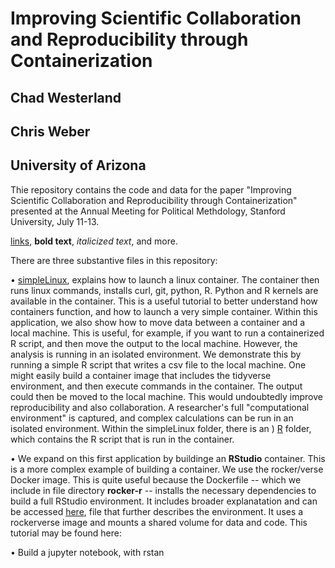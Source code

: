 # Improving Scientific Collaboration and Reproducibility through Containerization
## Chad Westerland
## Chris Weber
## University of Arizona

Thie repository contains the code and data for the paper "Improving Scientific Collaboration and Reproducibility through Containerization" presented at the Annual Meeting for Political Methdology, Stanford University, July 11-13. 


 <a href="https://github.com/crweber9874/containers_ps/blob/main/rocker-r/buildRstudio.md">links</a>, <strong>bold text</strong>, <em>italicized text</em>, and more.

There are three substantive files in this repository:

$\bullet$ <a href="https://github.com/crweber9874/containers_ps/blob/main/rocker-r/buildRstudio.md">simpleLinux</a>,
 explains how to launch a linux container. The container then runs linux commands, installs curl, git, python, R. Python and R kernels are available in the container. This is a useful tutorial to better understand how containers function, and how to launch a very simple container. Within this application, we also show how to move data between a container and a local machine. This is useful, for example, if you want to run a containerized R script, and then move the output to the local machine. However, the analysis is running in an isolated environment. We demonstrate this by running a simple R script that writes a csv file to the local machine. One might easily build a container image that includes the tidyverse environment, and then execute commands in the container. The output could then be moved to the local machine. This would undoubtedly improve reproducibility and also collaboration. A researcher's full "computational environment" is captured, and complex calculations can be run in an isolated environment. Within the simpleLinux folder, there is an ) <a href="https://github.com/crweber9874/containers_ps/blob/main/simpleLinux/R/buildR.md">R</a> folder, which contains the R script that is run in the container.
 

$\bullet$ We expand on this first application by buildinge an **RStudio** container. This is a more complex example of building a container. We use the rocker/verse Docker image. This is quite useful because the Dockerfile -- which we include in file directory **rocker-r** -- installs the necessary dependencies to build a full RStudio environment. It includes broader explanatation and can be accessed <a href="https://github.com/crweber9874/containers_ps/blob/main/rocker-r/buildRstudio.md">here</a>,  file that further describes the environment. It uses a rockerverse image and mounts a shared volume for data and code. This tutorial may be found here:

$\bullet$ Build a jupyter notebook, with rstan <a href="https://github.com/crweber9874/containers_ps/blob/main/jupyter/buildJupyter.md">

